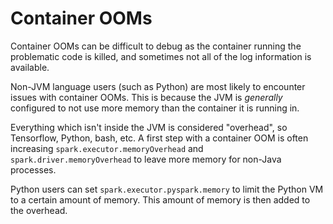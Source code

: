 # Container OOMs




Container OOMs can be difficult to debug as the container running the problematic code is killed, and sometimes not all of the log information is available.


Non-JVM language users (such as Python) are most likely to encounter issues with container OOMs. This is because the JVM is _generally_ configured to not use more memory than the container it is running in.


Everything which isn't inside the JVM is considered "overhead", so Tensorflow, Python, bash, etc. A first step with a container OOM is often increasing `spark.executor.memoryOverhead` and `spark.driver.memoryOverhead` to leave more memory for non-Java processes.


Python users can set `spark.executor.pyspark.memory` to limit the Python VM to a certain amount of memory. This amount of memory is then added to the overhead.
